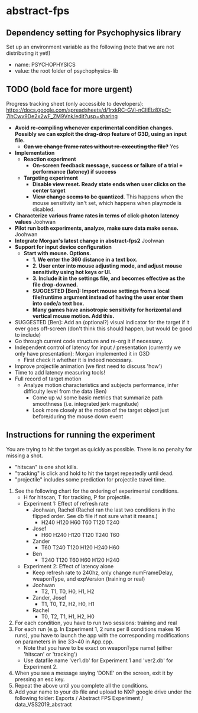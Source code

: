 # abstract-fps

## Dependency setting for Psychophysics library

Set up an environment variable as the following (note that we are not distributing it yet!)
- name: PSYCHOPHYSICS
- value: the root folder of psychophysics-lib
 
## TODO (bold face for more urgent)
Progress tracking sheet (only accessible to developers): https://docs.google.com/spreadsheets/d/1rxkRC-GVi-nCIIElz8XpO-7lhCwv9De2x2wF_ZM9Vnk/edit?usp=sharing
- **Avoid re-compiling whenever experimental condition changes. Possibly we can exploit the drag-drop feature of G3D, using an input file.**
    - ~~**Can we change frame rates without re-executing the file?**~~ Yes
- **Implementation**
    - **Reaction experiment**
        - **On-screen feedback message, success or failure of a trial + performance (latency) if success**
    - **Targeting experiment**
        - **Disable view reset. Ready state ends when user clicks on the center target**
        - ~~**View change seems to be quantized**~~. This happens when the mouse sensitivity isn't set, which happens when playmode is disabled.
- **Characterize various frame rates in terms of click-photon latency values** Joohwan
- **Pilot run both experiments, analyze, make sure data make sense.** Joohwan
- **Integrate Morgan's latest change in abstract-fps2** Joohwan
- **Support for input device configuration**
    - **Start with mouse. Options.**
        - **1. We enter the 360 distance in a text box.**
        - **2. User enter into mouse adjusting mode, and adjust mouse sensitivity using hot keys or UI.**
        - **3. Include it in the settings file, and becomes effective as the file drop-downed.**
        - **SUGGESTED [Ben]: Import mouse settings from a local file/runtime argument instead of having the user enter them into code/a text box.**
        - **Many games have anisotropic sensitivity for horizontal and vertical mouse motion. Add this.**
- SUGGESTED [Ben]: Add an (optional?) visual indicator for the target if it ever goes off-screen (don't think this should happen, but would be good to include)
- Go through current code structure and re-org it if necessary.
- Independent control of latency for input / presentation (currently we only have presentation): Morgan implemented it in G3D
    - First check it whether it is indeed necessary.
- Improve projectile animation (we first need to discuss 'how')
- Time to add latency measuring tools!
- Full record of target motion
    - Analyze motion characteristics and subjects performance, infer difficulty level from the data (Ben)
        - Come up w/ some basic metrics that summarize path smoothness (i.e. integrated jerk magnitude)
        - Look more closely at the motion of the target object just before/during the mouse down event

## Instructions for running the experiment

You are trying to hit the target as quickly as possible. There is no penalty for missing a shot.

- "hitscan" is one shot kills.
- "tracking" is click and hold to hit the target repeatedly until dead.
- "projectile" includes some prediction for projectile travel time.

1. See the following chart for the ordering of experimental conditions.
    - H for hitscan, T for tracking, P for projectile.
    - Experiment 1: Effect of refresh rate
        - Joohwan, Rachel (Rachel ran the last two conditions in the flipped order. See db file if not sure what it means.)
            - H240 H120 H60 T60 T120 T240
        - Josef
            - H60 H240 H120 T120 T240 T60
        - Zander
            - T60 T240 T120 H120 H240 H60
        - Ben
            - T240 T120 T60 H60 H120 H240
    - Experiment 2: Effect of latency alone
        - Keep refresh rate to 240hz, only change numFrameDelay, weaponType, and expVersion (training or real)
        - Joohwan
            - T2, T1, T0, H0, H1, H2
        - Zander, Josef
            - T1, T0, T2, H2, H0, H1
        - Rachel
            - T0, T2, T1, H1, H2, H0
2. For each condition, you have to run two sessions: training and real
3. For each run (e.g. In Experiment 1, 2 runs per 8 conditions makes 16 runs), you have to launch the app with the corresponding modifications on parameters in line 33~40 in App.cpp.
    - Note that you have to be exact on weaponType name! (either 'hitscan' or 'tracking')
    - Use datafile name 'ver1.db' for Experiment 1 and 'ver2.db' for Experiment 2.
4. When you see a message saying 'DONE' on the screen, exit it by pressing an esc key.
5. Repeat the above until you complete all the conditions.
6. Add your name to your db file and upload to NXP google drive under the following folder: Esports / Abstract FPS Experiment / data_VSS2019_abstract
